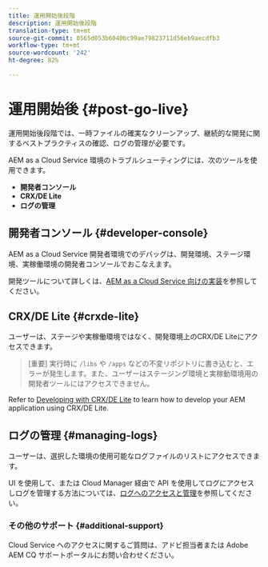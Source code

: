 ```yaml
---
title: 運用開始後段階
description: 運用開始後段階
translation-type: tm+mt
source-git-commit: 0565d053b6040bc99ae79823711d56eb9aecdfb3
workflow-type: tm+mt
source-wordcount: '242'
ht-degree: 82%

---
```



# 運用開始後 {#post-go-live}

運用開始後段階では、一時ファイルの確実なクリーンアップ、継続的な開発に関するベストプラクティスの確認、ログの管理が必要です。

AEM as a Cloud Service 環境のトラブルシューティングには、次のツールを使用できます。

* **開発者コンソール**
* **CRX/DE Lite**
* **ログの管理**


## 開発者コンソール {#developer-console}

AEM as a Cloud Service 開発者環境でのデバッグは、開発環境、ステージ環境、実稼働環境の開発者コンソールでおこなえます。

開発ツールについて詳しくは、[AEM as a Cloud Service 向けの実装](https://docs.adobe.com/content/help/ja-JP/experience-manager-cloud-service/implementing/developing/development-guidelines.html#aem-as-a-cloud-service-development-tools)を参照してください。

## CRX/DE Lite {#crxde-lite}

ユーザーは、ステージや実稼働環境ではなく、開発環境上のCRX/DE Liteにアクセスできます。

>[重要]
>実行時に `/libs` や `/apps` などの不変リポジトリに書き込むと、エラーが発生します。また、ユーザーはステージング環境と実稼動環境用の開発者ツールにはアクセスできません。

Refer to [Developing with CRX/DE Lite](https://docs.adobe.com/help/ja-JP/experience-manager-65/developing/devtools/developing-with-crxde-lite.html) to learn how to develop your AEM application using CRX/DE Lite.

## ログの管理 {#managing-logs}

ユーザーは、選択した環境の使用可能なログファイルのリストにアクセスできます。

UI を使用して、または Cloud Manager 経由で API を使用してログにアクセスしログを管理する方法については、[ログへのアクセスと管理](https://docs.adobe.com/content/help/ja-JP/experience-manager-cloud-service/implementing/using-cloud-manager/manage-logs.html)を参照してください。

### その他のサポート {#additional-support}

Cloud Service へのアクセスに関するご質問は、アドビ担当者または Adobe AEM CQ サポートポータルにお問い合わせください。

